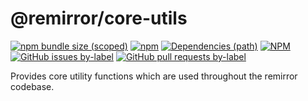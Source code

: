 # @remirror/core-utils

[![npm bundle size (scoped)](https://img.shields.io/bundlephobia/minzip/@remirror/core-utils.svg?style=for-the-badge)](https://bundlephobia.com/result?p=@remirror/core-utils) [![npm](https://img.shields.io/npm/dm/@remirror/core-utils.svg?style=for-the-badge&logo=npm)](https://www.npmjs.com/package/@remirror/core-utils) [![Dependencies (path)](https://img.shields.io/david/ifiokjr/remirror.svg?logo=npm&path=@remirror%2Fcore-utils&style=for-the-badge)](https://github.com/ifiokjr/remirror/blob/master/@remirror/core-utils/package.json) [![NPM](https://img.shields.io/npm/l/@remirror/core-utils.svg?style=for-the-badge)](https://github.com/ifiokjr/remirror/blob/master/LICENSE) [![GitHub issues by-label](https://img.shields.io/github/issues/ifiokjr/remirror/@remirror/core-utils.svg?label=Open%20Issues&logo=github&style=for-the-badge)](https://github.com/ifiokjr/remirror/issues?utf8=%E2%9C%93&q=is%3Aissue+is%3Aopen+sort%3Aupdated-desc+label%3A%40remirror%2Fcore-utils) [![GitHub pull requests by-label](https://img.shields.io/github/issues-pr/ifiokjr/remirror/@remirror/core-utils.svg?label=Open%20Pull%20Requests&logo=github&style=for-the-badge)](https://github.com/ifiokjr/remirror/pulls?utf8=%E2%9C%93&q=is%3Apr+is%3Aopen+sort%3Aupdated-desc+label%3A%40remirror%2Fcore-utils)

Provides core utility functions which are used throughout the remirror codebase.
